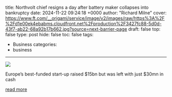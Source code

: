 title: Northvolt chief resigns a day after battery maker collapses into bankruptcy
date: 2024-11-22 09:24:18 +0000
author: "Richard Milne"
cover: https://www.ft.com/__origami/service/image/v2/images/raw/https%3A%2F%2Fd1e00ek4ebabms.cloudfront.net%2Fproduction%2F3427fc88-5d0d-43f7-ab22-68a92b17b662.jpg?source=next-barrier-page
draft: false
top: false
type: post
hide: false
toc: false
tags:
  - Business
categories:
  - business
---

![](https://www.ft.com/__origami/service/image/v2/images/raw/https%3A%2F%2Fd1e00ek4ebabms.cloudfront.net%2Fproduction%2F3427fc88-5d0d-43f7-ab22-68a92b17b662.jpg?source=next-barrier-page)

Europe’s best-funded start-up raised $15bn but was left with just $30mn in cash

[read more](https://www.ft.com/content/773f143b-ea31-42fd-ba4d-e4b20f4050c3)

